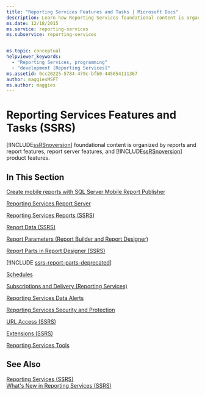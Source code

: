 ```yaml
---
title: "Reporting Services Features and Tasks | Microsoft Docs"
description: Learn how Reporting Services foundational content is organized by reports and report features, report server features, and Reporting Services product features.
ms.date: 12/18/2015
ms.service: reporting-services
ms.subservice: reporting-services


ms.topic: conceptual
helpviewer_keywords: 
  - "Reporting Services, programming"
  - "development [Reporting Services]"
ms.assetid: 0cc20225-5784-479c-bfb0-445854111367
author: maggiesMSFT
ms.author: maggies
---
```

# Reporting Services Features and Tasks (SSRS)
  [!INCLUDE[ssRSnoversion](../includes/ssrsnoversion-md.md)] foundational content is organized by reports and report features, report server features, and [!INCLUDE[ssRSnoversion](../includes/ssrsnoversion-md.md)] product features.  
  
## In This Section  
 [Create mobile reports with SQL Server Mobile Report Publisher](../reporting-services/mobile-reports/create-mobile-reports-with-sql-server-mobile-report-publisher.md)  
  
 [Reporting Services Report Server](../reporting-services/report-server-sharepoint/reporting-services-report-server.md)  
  
 [Reporting Services Reports &#40;SSRS&#41;](../reporting-services/reports/reporting-services-reports-ssrs.md)  
  
 [Report Data &#40;SSRS&#41;](../reporting-services/report-data/report-data-ssrs.md)  
  
 [Report Parameters &#40;Report Builder and Report Designer&#41;](../reporting-services/report-design/report-parameters-report-builder-and-report-designer.md)  
  
 [Report Parts in Report Designer &#40;SSRS&#41;](../reporting-services/report-design/report-parts-in-report-designer-ssrs.md)  
 
 [!INCLUDE [ssrs-report-parts-deprecated](../includes/ssrs-report-parts-deprecated.md)]  
 
 [Schedules](../reporting-services/subscriptions/schedules.md)  
  
 [Subscriptions and Delivery &#40;Reporting Services&#41;](../reporting-services/subscriptions/subscriptions-and-delivery-reporting-services.md)  
  
 [Reporting Services Data Alerts](../reporting-services/reporting-services-data-alerts.md)  
  
 [Reporting Services Security and Protection](../reporting-services/security/reporting-services-security-and-protection.md)  
  
 [URL Access &#40;SSRS&#41;](../reporting-services/url-access-ssrs.md)  
  
 [Extensions &#40;SSRS&#41;](../reporting-services/extensions-ssrs.md)  
  
 [Reporting Services Tools](../reporting-services/tools/reporting-services-tools.md)  
  
## See Also  
 [Reporting Services &#40;SSRS&#41;](../reporting-services/create-deploy-and-manage-mobile-and-paginated-reports.md)   
 [What's New in Reporting Services &#40;SSRS&#41;](../reporting-services/what-s-new-in-sql-server-reporting-services-ssrs.md)
  
  
